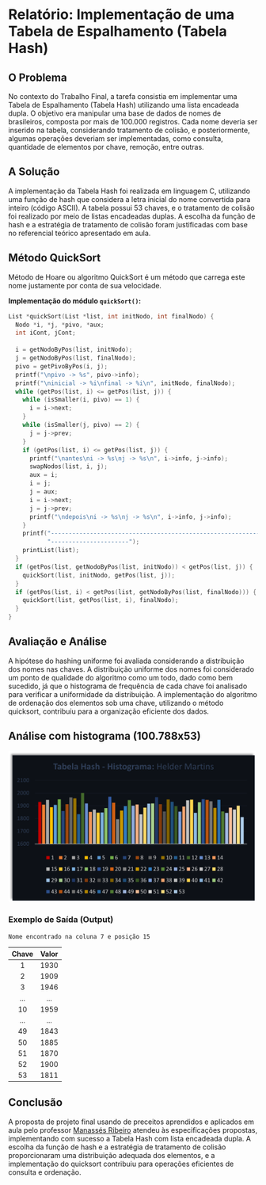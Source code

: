 # Relatório: Implementação de uma Tabela de Espalhamento (Tabela Hash)

## O Problema
No contexto do Trabalho Final, a tarefa consistia em implementar uma Tabela de Espalhamento (Tabela Hash) utilizando uma lista encadeada dupla. O objetivo era manipular uma base de dados de nomes de brasileiros, composta por mais de 100.000 registros. Cada nome deveria ser inserido na tabela, considerando tratamento de colisão, e posteriormente, algumas operações deveriam ser implementadas, como consulta, quantidade de elementos por chave, remoção, entre outras.

## A Solução
A implementação da Tabela Hash foi realizada em linguagem C, utilizando uma função de hash que considera a letra inicial do nome convertida para inteiro (código ASCII). A tabela possui 53 chaves, e o tratamento de colisão foi realizado por meio de listas encadeadas duplas. A escolha da função de hash e a estratégia de tratamento de colisão foram justificadas com base no referencial teórico apresentado em aula.

## Método QuickSort
Método de Hoare ou algoritmo QuickSort é um método que carrega este nome justamente por conta de sua velocidade.

**Implementação do módulo `quickSort()`:**
```c
List *quickSort(List *list, int initNodo, int finalNodo) {
  Nodo *i, *j, *pivo, *aux;
  int iCont, jCont;

  i = getNodoByPos(list, initNodo);
  j = getNodoByPos(list, finalNodo);
  pivo = getPivoByPos(i, j);
  printf("\npivo -> %s", pivo->info);
  printf("\ninicial -> %i\nfinal -> %i\n", initNodo, finalNodo);
  while (getPos(list, i) <= getPos(list, j)) {
    while (isSmaller(i, pivo) == 1) {
      i = i->next;
    }
    while (isSmaller(j, pivo) == 2) {
      j = j->prev;
    }
    if (getPos(list, i) <= getPos(list, j)) {
      printf("\nantes\ni -> %s\nj -> %s\n", i->info, j->info);
      swapNodos(list, i, j);
      aux = i;
      i = j;
      j = aux;
      i = i->next;
      j = j->prev;
      printf("\ndepois\ni -> %s\nj -> %s\n", i->info, j->info);
    }
    printf("-------------------------------------------------------------------"
           "----------------------");
    printList(list);
  }
  if (getPos(list, getNodoByPos(list, initNodo)) < getPos(list, j)) {
    quickSort(list, initNodo, getPos(list, j));
  }
  if (getPos(list, i) < getPos(list, getNodoByPos(list, finalNodo))) {
    quickSort(list, getPos(list, i), finalNodo);
  }
}
```

## Avaliação e Análise
A hipótese do hashing uniforme foi avaliada considerando a distribuição dos nomes nas chaves. 
A distribuição uniforme dos nomes foi considerado um ponto de qualidade do algoritmo como um todo, dado como bem sucedido, já que
o histograma de frequência de cada chave foi analisado para verificar a uniformidade da distribuição. A implementação do algoritmo de ordenação dos elementos sob uma chave, utilizando o método quicksort, contribuiu para a organização eficiente dos dados.

## Análise com histograma (100.788x53)
<img src="./histogram.png" width="500" >

### Exemplo de Saída (Output)
```
Nome encontrado na coluna 7 e posição 15
```

|  Chave |   Valor  |
|:------:|:--------:|
|   1    |   1930   |
|   2    |   1909   |
|   3    |   1946   |
... | ...
|   10   |   1959  |
... | ...
49 | 1843
50 | 1885
51 | 1870
52 | 1900
53 | 1811

## Conclusão
A proposta de projeto final usando de preceitos aprendidos e aplicados em aula pelo professor [Manassés Ribeiro](https://github.com/manassesribeiro) atendeu às especificações propostas, implementando com sucesso a Tabela Hash com lista encadeada dupla. A escolha da função de hash e a estratégia de tratamento de colisão proporcionaram uma distribuição adequada dos elementos, e a implementação do quicksort contribuiu para operações eficientes de consulta e ordenação.
